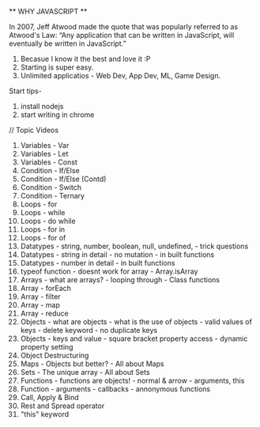 ** WHY JAVASCRIPT **

In 2007, Jeff Atwood made the quote that was popularly referred to as Atwood's Law: “Any application that can be written in JavaScript, will eventually be written in JavaScript.”

1. Becasue I know it the best and love it :P
2. Starting is super easy.
3. Unlimited applicatios - Web Dev, App Dev, ML, Game Design.

Start tips- 
1. install nodejs
2. start writing in chrome



// Topic Videos

1. Variables - Var
2. Variables - Let
3. Variables - Const
4. Condition - If/Else
5. Condition - If/Else (Contd)
6. Condition - Switch 
7. Condition - Ternary
8. Loops - for
9. Loops - while
10. Loops - do while
11. Loops - for in
12. Loops - for of
13. Datatypes - string, number, boolean, null, undefined, - trick questions
14. Datatypes - string in detail - no mutation - in built functions
15. Datatypes - number in detail - in built functions
16. typeof function - doesnt work for array - Array.isArray
17. Arrays - what are arrays? - looping through - Class functions
18. Array - forEach
19. Array - filter
20. Array - map
21. Array - reduce
22. Objects - what are objects - what is the use of objects - valid values of keys - delete keyword - no duplicate keys
23. Objects - keys and value - square bracket property access - dynamic property setting
24. Object Destructuring 
25. Maps - Objects but better? - All about Maps
26. Sets - The unique array - All about Sets
27. Functions - functions are objects! - normal & arrow - arguments, this
28. Function - arguments - callbacks - annonymous functions
29. Call, Apply & Bind
30. Rest and Spread operator
31. "this" keyword